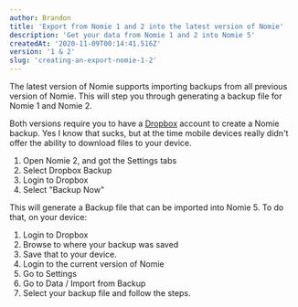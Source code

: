 ```yaml
---
author: Brandon
title: 'Export from Nomie 1 and 2 into the latest version of Nomie'
description: 'Get your data from Nomie 1 and 2 into Nomie 5'
createdAt: '2020-11-09T00:14:41.516Z'
version: '1 & 2'
slug: 'creating-an-export-nomie-1-2'
---
```


The latest version of Nomie supports importing backups from all previous version of Nomie. This will step you through generating a backup file for Nomie 1 and Nomie 2.

Both versions require you to have a [Dropbox](https://dropbox.com) account to create a Nomie backup. Yes I know that sucks, but at the time mobile devices really didn't offer the ability to download files to your device.

1. Open Nomie 2, and got the Settings tabs
2. Select Dropbox Backup
3. Login to Dropbox
4. Select "Backup Now"

This will generate a Backup file that can be imported into Nomie 5. To do that, on your device:

1. Login to Dropbox
2. Browse to where your backup was saved
3. Save that to your device.
4. Login to the current version of Nomie
5. Go to Settings
6. Go to Data / Import from Backup
7. Select your backup file and follow the steps.
